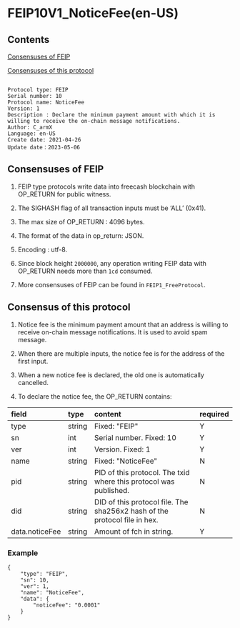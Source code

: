 # FEIP10V1_NoticeFee(en-US)

## Contents


[Consensuses of FEIP](#consensuses-of-feip)

[Consensuses of this protocol](#consensuses-of-this-protocol)

```

Protocol type: FEIP
Serial number: 10
Protocol name: NoticeFee
Version: 1
Description : Declare the minimum payment amount with which it is willing to receive the on-chain message notifications.
Author: C_armX
Language: en-US
Create date: 2021-04-26
Update date：2023-05-06

```

## Consensuses of FEIP

1. FEIP type protocols write data into freecash blockchain with OP_RETURN for public witness.

2. The SIGHASH flag of all transaction inputs must be ‘ALL’ (0x41).

3. The max size of OP_RETURN : 4096 bytes.

4. The format of the data in op_return: JSON.

5. Encoding : utf-8.

6. Since block height `2000000`, any operation writing FEIP data with OP_RETURN needs more than `1cd` consumed.

7. More consensuses of FEIP can be found in `FEIP1_FreeProtocol`.

## Consensus of this protocol

1. Notice fee is the minimum payment amount that an address is willing to receive on-chain message notifications. It is used to avoid spam message.

2. When there are multiple inputs, the notice fee is for the address of the first input.

3. When a new notice fee is declared, the old one is automatically cancelled.

4. To declare the notice fee, the OP_RETURN contains:

|field|type|content|required|
|:----|:----|:----|:----|
|type|string|Fixed: "FEIP"|Y|
|sn|int|Serial number. Fixed: 10|Y|
|ver|int|Version. Fixed: 1|Y|
|name|string|Fixed: "NoticeFee"|N|
|pid|string|PID of this protocol. The txid where this protocol was published.|N|
|did|string|DID of this protocol file. The sha256x2 hash of the protocol file in hex.|N|
|data.noticeFee|string|Amount of fch in string.|Y|

### Example
```
{
	"type": "FEIP",
	"sn": 10,
	"ver": 1,
	"name": "NoticeFee",
	"data": {
		"noticeFee": "0.0001"
	}
}
```